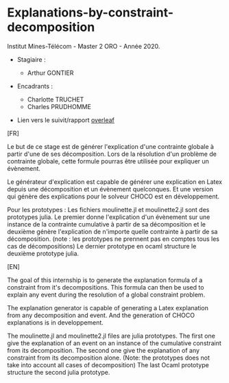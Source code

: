 # Explanations-by-constraint-decomposition
Institut Mines-Télécom - Master 2 ORO - Année 2020.
 * Stagiaire : 
    - Arthur GONTIER
 * Encadrants :
    - Charlotte TRUCHET
    - Charles PRUDHOMME
    
* Lien vers le suivit/rapport [overleaf](https://fr.overleaf.com/4384554372hfpvtcwvvvtc)  

[FR]

Le but de ce stage est de générer l'explication d'une contrainte globale à partir d'une de ses décomposition. Lors de la résolution d'un problème de contrainte globale, cette formule pourras être utilisée pour expliquer un évènement.

Le générateur d'explication est capable de générer une explication en Latex depuis une décomposition et un évènement quelconques. Et une version qui génère des explications pour le solveur CHOCO est en développement.

Pour les prototypes : Les fichiers moulinette.jl et moulinette2.jl sont des prototypes julia. Le premier donne l'explication d'un évènement sur une instance de la contrainte cumulative à partir de sa décomposition et le deuxième génère l'explication de n'importe quelle contrainte à partir de sa décomposition. (note : les prototypes ne prennent pas en comptes tous les cas de décompositions)
Le dernier prototype en ocaml structure le deuxième prototype julia.

[EN]

The goal of this internship is to generate the explanation formula of a constraint from it's decompositions. This formula can then be used to explain any event during the resolution of a global constraint problem. 

The explanation generator is capable of generating a Latex explanation from any decomposition and event. And the generation of CHOCO explanations is in developpement.

The moulinette.jl and moulinette2.jl files are julia prototypes. The first one give the explanation of an event on an instance of the cumulative constraint from its decomposition. The second one give the explanation of any constraint from its decomposition alone. (Note: the prototypes does not take into account all cases of decomposition)
The last Ocaml prototype structure the second julia prototype.
